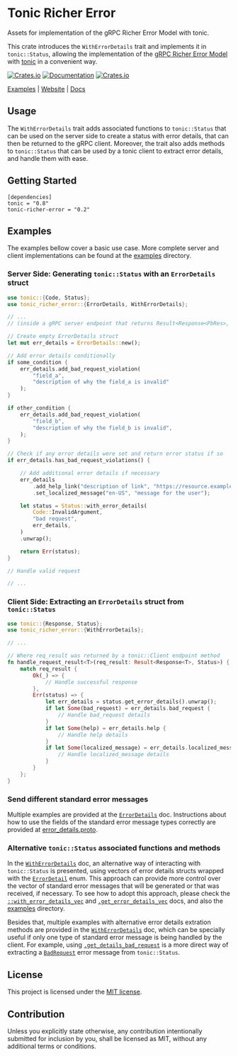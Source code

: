 # Tonic Richer Error
Assets for implementation of the gRPC Richer Error Model with tonic.

This crate introduces the `WithErrorDetails` trait and implements it in
`tonic::Status`, allowing the implementation of the [gRPC Richer Error Model]
with [tonic] in a convenient way.

[![Crates.io](https://img.shields.io/crates/v/tonic-richer-error)](https://crates.io/crates/tonic-richer-error)
[![Documentation](https://docs.rs/tonic-richer-error/badge.svg)](https://docs.rs/tonic-richer-error)
[![Crates.io](https://img.shields.io/crates/l/tonic-richer-error)](LICENSE)

[Examples] | [Website] | [Docs] 

## Usage
The `WithErrorDetails` trait adds associated functions to `tonic::Status` that
can be used on the server side to create a status with error details, that can
then be returned to the gRPC client. Moreover, the trait also adds methods
to `tonic::Status` that can be used by a tonic client to extract error details,
and handle them with ease.

## Getting Started
```
[dependencies]
tonic = "0.8"
tonic-richer-error = "0.2"
```

## Examples

The examples bellow cover a basic use case. More complete server and client
implementations can be found at the [examples] directory.

### Server Side: Generating `tonic::Status` with an `ErrorDetails` struct
```rust
use tonic::{Code, Status};
use tonic_richer_error::{ErrorDetails, WithErrorDetails};

// ...
// (inside a gRPC server endpoint that returns Result<Response<PbRes>, Status>)

// Create empty ErrorDetails struct
let mut err_details = ErrorDetails::new();

// Add error details conditionally
if some_condition {
    err_details.add_bad_request_violation(
        "field_a",
        "description of why the field_a is invalid"
    );
}

if other_condition {
    err_details.add_bad_request_violation(
        "field_b",
        "description of why the field_b is invalid",
    );
}

// Check if any error details were set and return error status if so
if err_details.has_bad_request_violations() {

    // Add additional error details if necessary
    err_details
        .add_help_link("description of link", "https://resource.example.local")
        .set_localized_message("en-US", "message for the user");

    let status = Status::with_error_details(
        Code::InvalidArgument,
        "bad request",
        err_details,
    )
    .unwrap();

    return Err(status);
}

// Handle valid request

// ...
```

### Client Side: Extracting an `ErrorDetails` struct from `tonic::Status`
```rust
use tonic::{Response, Status};
use tonic_richer_error::{WithErrorDetails};

// ...

// Where req_result was returned by a tonic::Client endpoint method
fn handle_request_result<T>(req_result: Result<Response<T>, Status>) {
    match req_result {
        Ok(_) => {
            // Handle successful response
        },
        Err(status) => {
            let err_details = status.get_error_details().unwrap();
            if let Some(bad_request) = err_details.bad_request {
                // Handle bad_request details
            }
            if let Some(help) = err_details.help {
                // Handle help details
            }
            if let Some(localized_message) = err_details.localized_message {
                // Handle localized_message details
            }
        }
    };
}
```

### Send different standard error messages
Multiple examples are provided at the [`ErrorDetails`] doc. Instructions about
how to use the fields of the standard error message types correctly are
provided at [error_details.proto].

### Alternative `tonic::Status` associated functions and methods
In the [`WithErrorDetails`] doc, an alternative way of interacting with
`tonic::Status` is presented, using vectors of error details structs wrapped
with the [`ErrorDetail`] enum. This approach can provide more control over the
vector of standard error messages that will be generated or that was received,
if necessary. To see how to adopt this approach, please check the
[`::with_error_details_vec`] and [`.get_error_details_vec`] docs, and also the
[examples] directory.  

Besides that, multiple examples with alternative error details extration
methods are provided in the [`WithErrorDetails`] doc, which can be specially
useful if only one type of standard error message is being handled by the
client. For example, using [`.get_details_bad_request`] is a more direct way of
extracting a [`BadRequest`] error message from `tonic::Status`.

## License

This project is licensed under the [MIT license](LICENSE).

## Contribution

Unless you explicitly state otherwise, any contribution intentionally submitted
for inclusion by you, shall be licensed as MIT, without any additional terms or
conditions.

[gRPC Richer Error Model]: https://www.grpc.io/docs/guides/error/
[tonic]: https://github.com/hyperium/tonic
[Examples]: https://github.com/flemosr/tonic-richer-error/tree/main/examples
[Website]: https://github.com/flemosr/tonic-richer-error
[Docs]: https://docs.rs/tonic-richer-error/0.2.1/tonic_richer_error/
[examples]: https://github.com/flemosr/tonic-richer-error/tree/main/examples
[error_details.proto]: https://github.com/googleapis/googleapis/blob/master/google/rpc/error_details.proto
[`ErrorDetails`]: https://docs.rs/tonic-richer-error/0.2.1/tonic_richer_error/struct.ErrorDetails.html
[`WithErrorDetails`]: https://docs.rs/tonic-richer-error/0.2.1/tonic_richer_error/trait.WithErrorDetails.html
[`ErrorDetail`]: https://docs.rs/tonic-richer-error/0.2.1/tonic_richer_error/enum.ErrorDetail.html
[`::with_error_details_vec`]: https://docs.rs/tonic-richer-error/0.2.1/tonic_richer_error/trait.WithErrorDetails.html#tymethod.with_error_details_vec
[`.get_error_details_vec`]: https://docs.rs/tonic-richer-error/0.2.1/tonic_richer_error/trait.WithErrorDetails.html#tymethod.get_error_details_vec
[`.get_details_bad_request`]: https://docs.rs/tonic-richer-error/0.2.1/tonic_richer_error/trait.WithErrorDetails.html#tymethod.get_details_bad_request
[`BadRequest`]: https://docs.rs/tonic-richer-error/0.2.1/tonic_richer_error/struct.BadRequest.html